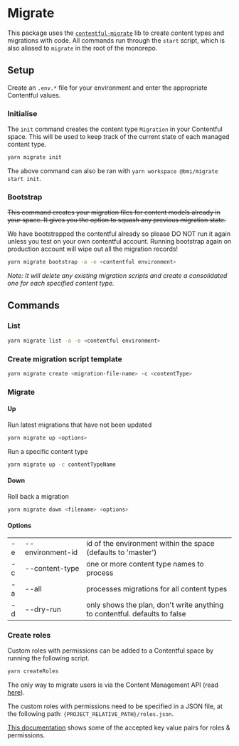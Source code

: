 # Migrate

This package uses the [`contentful-migrate`](https://github.com/deluan/contentful-migrate) lib to create content types and migrations with code. All commands run through the `start` script, which is also aliased to `migrate` in the root of the monorepo.

## Setup

Create an `.env.*` file for your environment and enter the appropriate Contentful values.

### Initialise

The `init` command creates the content type `Migration` in your Contentful space. This will be used to keep track of the current state of each managed content type.

```bash
yarn migrate init
```

The above command can also be ran with `yarn workspace @bmi/migrate start init`.

### Bootstrap

~~This command creates your migration files for content models already in your space. It gives you the option to squash any previous migration state.~~

We have bootstrapped the contentful already so please DO NOT run it again unless you test on your own contentful account. Running bootstrap again on production account will wipe out all the migration records!

```bash
yarn migrate bootstrap -a -e <contentful environment>
```

_Note: It will delete any existing migration scripts and create a consolidated one for each specified content type._

## Commands

### List

```bash
yarn migrate list -a -e <contentful environment>
```

### Create migration script template

```bash
yarn migrate create <migration-file-name> -c <contentType>
```

### Migrate

#### Up

Run latest migrations that have not been updated

```bash
yarn migrate up <options>
```

Run a specific content type

```bash
yarn migrate up -c contentTypeName
```

#### Down

Roll back a migration

```bash
yarn migrate down <filename> <options>
```

#### Options

|     |                                              |                                                                            |
| --- | -------------------------------------------- | -------------------------------------------------------------------------- |
| -e  | --environment-id <contentful environment id> | id of the environment within the space (defaults to 'master')              |
| -c  | --content-type <content-type>                | one or more content type names to process                                  |
| -a  | --all                                        | processes migrations for all content types                                 |
| -d  | --dry-run                                    | only shows the plan, don't write anything to contentful. defaults to false |

### Create roles

Custom roles with permissions can be added to a Contentful space by running the following script.

```bash
yarn createRoles
```

The only way to migrate users is via the Content Management API (read [here](https://www.contentfulcommunity.com/t/migration-of-custom-roles-and-users-from-one-space-to-other/789)).

The custom roles with permissions need to be specified in a JSON file, at the following path: `{PROJECT_RELATIVE_PATH}/roles.json`.

[This documentation](https://www.contentful.com/developers/docs/references/content-management-api/#/reference/roles) shows some of the accepted key value pairs for roles & permissions.
